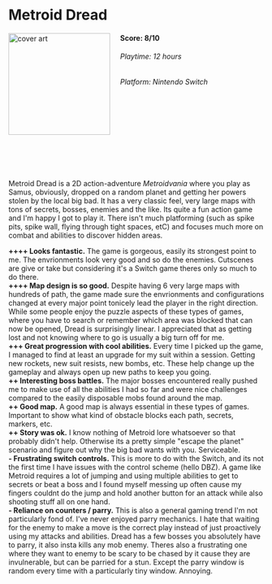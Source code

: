 # Metroid Dread
<img style="float: left; padding-right:20px;" src="https://upload.wikimedia.org/wikipedia/en/f/f7/Metroid_Dread_Banner.png" alt="cover art" width="200"/>

#### Score: 8/10

###### Playtime: 12 hours

###### Platform: Nintendo Switch
<br/><br/>
<br/><br/>
<br/><br/>
<br/><br/>

Metroid Dread is a 2D action-adventure *Metroidvania* where you play as Samus, obviously, dropped on a random planet and getting her powers stolen by the local big bad. It has a very classic feel, very large maps with tons of secrets, bosses, enemies and the like. Its quite a fun action game and I'm happy I got to play it. There isn't much platforming (such as spike pits, spike wall, flying through tight spaces, etC) and focuses much more on combat and abilities to discover hidden areas.<br/>

**++++ Looks fantastic.** The game is gorgeous, easily its strongest point to me. The envrionments look very good and so do the enemies. Cutscenes are give or take but considering it's a Switch game theres only so much to do there.<br/>
**++++ Map design is so good.** Despite having 6 very large maps with hundreds of path, the game made sure the envrionments and configurations changed at every major point tonicely lead the player in the right direction. While some people enjoy the puzzle aspects of these types of games, where you have to search or remember which area was blocked that can now be opened, Dread is surprisingly linear. I appreciated that as getting lost and not knowing where to go is usually a big turn off for me.<br/>
**+++ Great progression with cool abilities.** Every time I picked up the game, I managed to find at least an upgrade for my suit within a session. Getting new rockets, new suit resists, new bombs, etc. These help change up the gameplay and always open up new paths to keep you going.<br/>
**++ Interesting boss battles.** The major bosses encountered really pushed me to make use of all the abilities I had so far and were nice challenges compared to the easily disposable mobs found around the map.<br/>
**++ Good map.** A good map is always essential in these types of games. Important to show what kind of obstacle blocks each path, secrets, markers, etc.<br/>
**++ Story was ok.** I know nothing of Metroid lore whatsoever so that probably didn't help. Otherwise its a pretty simple "escape the planet" scenario and figure out why the big bad wants with you. Serviceable.<br/>
**- Frustrating switch controls.** This is more to do with the Switch, and its not the first time I have issues with the control scheme (hello DBZ). A game like Metroid requires a lot of jumping and using multiple abilities to get to secrets or beat a boss and I found myself messing up often cause my fingers couldnt do the jump and hold another button for an attack while also shooting stuff all on one hand.<br/>
**- Reliance on counters / parry.** This is also a general gaming trend I'm not particularly fond of. I've never enjoyed parry mechanics. I hate that waiting for the enemy to make a move is the correct play instead of just proactively using my attacks and abilities. Dread has a few bosses you absolutely have to parry, it also insta kills any mob enemy. Theres also a frustrating one where they want to enemy to be scary to be chased by it cause they are invulnerable, but can be parried for a stun. Except the parry window is random every time with a particularly tiny window. Annoying.